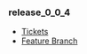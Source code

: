 ### release_0_0_4

* [Tickets](https://github.com/jmervine/ditty/issues?milestone=1&page=1&sort=created&state=closed)
* [Feature Branch](https://github.com/jmervine/ditty/tree/feature/post_title_paths)

